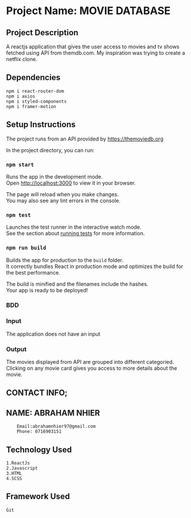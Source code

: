 # Project Name: MOVIE DATABASE 


## Project Description
A reactjs application that gives the user access to movies and tv shows fetched using API from themdb.com. My inspiration was trying to create a netflix clone.


## Dependencies
    npm i react-router-dom
    npm i axios
    npm i styled-components
    npm i framer-motion

## Setup Instructions
The project runs from an API provided by https://themoviedb.org

In the project directory, you can run:

### `npm start`

Runs the app in the development mode.\
Open [http://localhost:3000](http://localhost:3000) to view it in your browser.

The page will reload when you make changes.\
You may also see any lint errors in the console.

### `npm test`

Launches the test runner in the interactive watch mode.\
See the section about [running tests](https://facebook.github.io/create-react-app/docs/running-tests) for more information.

### `npm run build`

Builds the app for production to the `build` folder.\
It correctly bundles React in production mode and optimizes the build for the best performance.

The build is minified and the filenames include the hashes.\
Your app is ready to be deployed!

### BDD

### Input
The application does not have an input

### Output
The movies displayed from API are grouped into different categoried. Clicking on any movie card gives you access to more details about the movie.

## CONTACT INFO;     

## NAME: ABRAHAM NHIER
        Email:abrahamnhier97@gmail.com
        Phone: 0716903151
## Technology Used
    1.ReactJs
    2.Javascript
    3.HTML
    4.SCSS

## Framework Used
    Git

